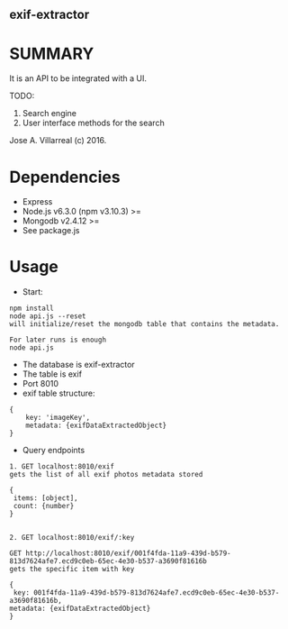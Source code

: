 exif-extractor
--------------------------------------

SUMMARY
========
It is an API to be integrated with a UI.

TODO:
1. Search engine
2. User interface methods for the search

Jose A. Villarreal (c) 2016.


Dependencies
============
- Express 
- Node.js v6.3.0 (npm v3.10.3) >=
- Mongodb v2.4.12 >=
- See package.js

Usage
===========
-  Start:
```
npm install
node api.js --reset
will initialize/reset the mongodb table that contains the metadata.

For later runs is enough
node api.js

```
- The database is exif-extractor
- The table is exif
- Port 8010
- exif table structure:
```
{
	key: 'imageKey',
	metadata: {exifDataExtractedObject}
}
```

- Query endpoints

```
1. GET localhost:8010/exif
gets the list of all exif photos metadata stored

{
 items: [object],
 count: {number}
}


2. GET localhost:8010/exif/:key

GET http://localhost:8010/exif/001f4fda-11a9-439d-b579-813d7624afe7.ecd9c0eb-65ec-4e30-b537-a3690f81616b
gets the specific item with key

{
 key: 001f4fda-11a9-439d-b579-813d7624afe7.ecd9c0eb-65ec-4e30-b537-a3690f81616b,
metadata: {exifDataExtractedObject}
}
```
